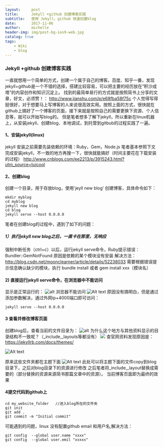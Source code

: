```yaml
---
layout:     post
title:      Jekyll +github 创建博客实践
subtitle:   使用 Jekyll，github 快速创建blog
date:       2017-11-06
author:     michelle
header-img: img/post-bg-ios9-web.jpg
catalog: true
tags:
    - Wiki
    - blog
---
```




### Jekyll +github 创建博客实践

一直就想用一个简单的方式，创建一个属于自己的博客。百度、知乎一番，发现jekyll+github是一个不错的选择，搭建比较容易，可以把主要的经历放在“积沙成塔”的内容创作和知识沉淀上。
找到的最简单易行的方式就是按照简书上分享的文章，好文，必须赞！：
http://www.jianshu.com/p/e68fba58f75c
个人觉得写得挺很好，对于想要马上写博客的人来说很高效实用。按照上面的方式，很快就在github上搞好了一个博客的页面，接下来就是按照自己的需要更换下资源、个人信息等，就可以开始写blog的。
但是笔者想多了解下jekyll，所以重新在linux机器上，从安装jekyll、创建blog、本地调试，到托管到gitbub的过程实践了一遍。
#### 1、安装jekyll(linux)
jekyll 安装之前需要先装依赖的环境：Ruby，Gem，Node.js
笔者基本参照下文完成安装jekyll，不一致的地方再搜一下，很快就能搞好（时间主要花在下载安装的过程）
http://www.cnblogs.com/ee2213/p/3915243.html?utm_source=tuicool
#### 2、创建blog

创建一个目录，用于存放blog，使用'jeyll new blog‘ 创建博客，具体命令如下：
```
mkdir myblog
cd myblog
jekyll new blog
cd blog
jekyll serve --host 0.0.0.0
```
笔者在创建blog的过程中，遇到了如下的问题：
##### 1）执行jekyll new blog之后，一直卡在那里，无响应
强制中断任务（ctrl+c）以后，运行jekyll serve命令，Ruby提示错误：
Bundler::GemNotFound 
原因是依赖的某个模块没有安装
解决方法：
http://blog.csdn.net/moonclearner/article/details/52238033
需要根据错误提示信息确认缺少的模块，执行
bundle install 或者
gem install xxx（模块名）
#### 2) 直接运行jekyll serve命令，在浏览器中不能访问
显示是正常运行的：
![alt](./1509898215519.png)
浏览器不能访问
![Alt text](./1509898247539.png)
原因没有搞明白，但是通过添加参数解决，通过外网ip+4000端口即可访问：
```
jekyll serve --host 0.0.0.0
```
#### 3 查看并修改博客页面
创建blog后，查看当前的文件目录为：
![alt](./1509898698407.png)
为什么这个地方与其他资料显示的目录结构不一致呢？（_include,_layouts等都没有）
![](./1509898835160.png)
查官网资料发现原因是：https://jekyllrb.com/docs/themes/

![Alt text](./1509899114675.png)

原来这些文件夹都在主题下面
![Alt text](./1509899376180.png)
此处可以将主题下面的文件copy到blog目录下，之后对blog目录下的资源进行修改
之后笔者将_include,_layout替换成需要的（部分替换的资源来源简书那篇文章中的资源）。
当前博客页面即为最终的效果

#### 4提交代码到github上
```
cd my_website_folder   //进入blog所在的文件夹
git init
git add .
git commit -m "Initial commit"
```
可能遇到的问题，linux 没有配置github email 和用户名,解决方法：
```
git config  --global user.name "xxxx"
git config  --global user.emil "xxxxx"
```





